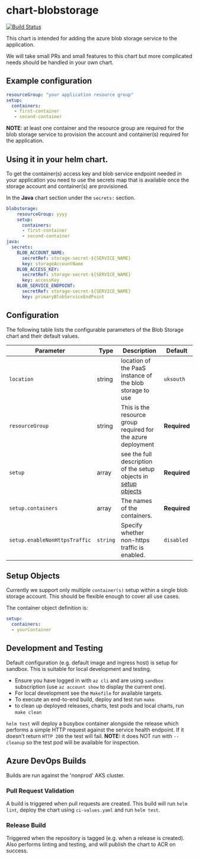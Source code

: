 # chart-blobstorage

[![Build Status](https://dev.azure.com/hmcts/CNP/_apis/build/status/Helm%20Charts/chart-blobstorage)](https://dev.azure.com/hmcts/CNP/_build/latest?definitionId=62)

This chart is intended for adding the azure blob storage service to the application.

We will take small PRs and small features to this chart but more complicated needs should be handled in your own chart.

## Example configuration

```yaml
resourceGroup: "your application resource group"
setup:
  containers:
   - first-container
   - second-container
```
**NOTE**: at least one container and the resource group are required for the blob storage service to provision the account and container(s) required for the application.

## Using it in your helm chart.
To get the container(s) access key and blob service endpoint needed in your application you need to use the secrets map that is available once the storage account and container(s) are provisioned.

In the **Java** chart section under the `secrets:` section.
```yaml
blobstorage:
    resourceGroup: yyyy
    setup:
      containers:
      - first-container
      - second-container
java:
  secrets:
    BLOB_ACCOUNT_NAME:
      secretRef: storage-secret-${SERVICE_NAME}
      key: storageAccountName
    BLOB_ACCESS_KEY:
      secretRef: storage-secret-${SERVICE_NAME}
      key: accessKey
    BLOB_SERVICE_ENDPOINT:
      secretRef: storage-secret-${SERVICE_NAME}
      key: primaryBlobServiceEndPoint
```

## Configuration

The following table lists the configurable parameters of the Blob Storage chart and their default values.

| Parameter      | Type | Description | Default |
| -------------- | ---- | ----------- | ------- |
| `location` | string | location of the PaaS instance of the blob storage to use | `uksouth` |
| `resourceGroup` | string | This is the resource group required for the azure deployment |  **Required** |
| `setup` | array | see the full description of the setup objects in [setup objects](#setupobjects)| **Required** |
| `setup.containers` | array | The names of the containers. | **Required**|
| `setup.enableNonHttpsTraffic` | `string` |  Specify whether non-https traffic is enabled. | `disabled`|


## Setup Objects
Currently we support only multiple `container(s)` setup within a single blob storage account. This should be flexible enough to cover all use cases.

 The container object definition is:
```yaml
setup:
  containers:
  - yourContainer
```

## Development and Testing

Default configuration (e.g. default image and ingress host) is setup for sandbox. This is suitable for local development and testing.

- Ensure you have logged in with `az cli` and are using `sandbox` subscription (use `az account show` to display the current one).
- For local development see the `Makefile` for available targets.
- To execute an end-to-end build, deploy and test run `make`.
- to clean up deployed releases, charts, test pods and local charts, run `make clean`

`helm test` will deploy a busybox container alongside the release which performs a simple HTTP request against the service health endpoint. If it doesn't return `HTTP 200` the test will fail. **NOTE:** it does NOT run with `--cleanup` so the test pod will be available for inspection.

## Azure DevOps Builds

Builds are run against the 'nonprod' AKS cluster.

### Pull Request Validation

A build is triggered when pull requests are created. This build will run `helm lint`, deploy the chart using `ci-values.yaml` and run `helm test`.

### Release Build

Triggered when the repository is tagged (e.g. when a release is created). Also performs linting and testing, and will publish the chart to ACR on success.
